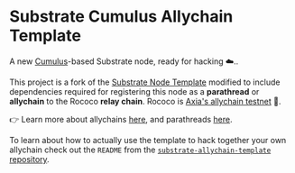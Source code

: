 # Substrate Cumulus Allychain Template

A new [Cumulus](https://github.com/paritytech/cumulus/)-based Substrate node, ready for hacking ☁️..

This project is a fork of the [Substrate Node Template](https://github.com/substrate-developer-hub/substrate-node-template)
modified to include dependencies required for registering this node as a **parathread** or
**allychain** to the Rococo **relay chain**.
Rococo is [Axia's allychain testnet](https://axia.network/blog/introducing-rococo-axias-allychain-testnet/) 👑.

👉 Learn more about allychains [here](https://wiki.axia.network/docs/learn-allychains), and
parathreads [here](https://wiki.axia.network/docs/learn-parathreads).

To learn about how to actually use the template to hack together your own allychain check out the
`README` from the [`substrate-allychain-template` repository](https://github.com/substrate-developer-hub/substrate-allychain-template/).
